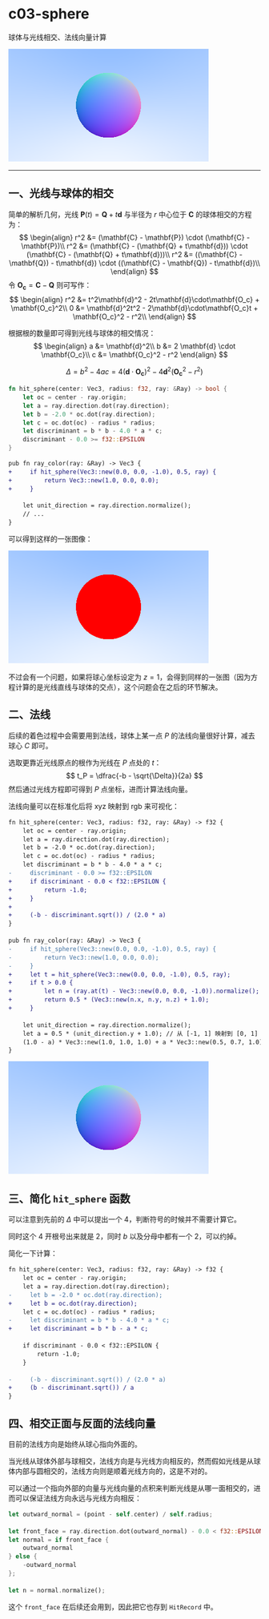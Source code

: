 # c03-sphere

球体与光线相交、法线向量计算

![image_c03](./assets/image_c03.png)

---

## 一、光线与球体的相交

简单的解析几何，光线 $\mathbf{P}(t) = \mathbf{Q} + t\mathbf{d}$ 与半径为 $r$ 中心位于 $\mathbf{C}$ 的球体相交的方程为：
$$
\begin{align}
r^2 &= (\mathbf{C} - \mathbf{P}) \cdot (\mathbf{C} - \mathbf{P})\\
r^2 &= (\mathbf{C} - (\mathbf{Q} + t\mathbf{d})) \cdot (\mathbf{C} - (\mathbf{Q} + t\mathbf{d}))\\
r^2 &= ((\mathbf{C} - \mathbf{Q}) - t\mathbf{d}) \cdot ((\mathbf{C} - \mathbf{Q}) - t\mathbf{d})\\
\end{align}
$$
令 $\mathbf{O_c} = \mathbf{C} - \mathbf{Q}$ 则可写作：
$$
\begin{align}
r^2 &= t^2\mathbf{d}^2 - 2t\mathbf{d}\cdot\mathbf{O_c} + \mathbf{O_c}^2\\
0 &= \mathbf{d}^2t^2 - 2\mathbf{d}\cdot\mathbf{O_c}t + \mathbf{O_c}^2 - r^2\\
\end{align}
$$


根据根的数量即可得到光线与球体的相交情况：
$$
\begin{align}
a &= \mathbf{d}^2\\
b &= 2 \mathbf{d} \cdot \mathbf{O_c}\\
c &= \mathbf{O_c}^2 - r^2
\end{align}
$$

$$
\Delta = b^2 - 4ac = 4(\mathbf{d} \cdot \mathbf{O_c})^2 - 4\mathbf{d}^2(\mathbf{O_c}^2 - r^2)
$$

```rust
fn hit_sphere(center: Vec3, radius: f32, ray: &Ray) -> bool {
    let oc = center - ray.origin;
    let a = ray.direction.dot(ray.direction);
    let b = -2.0 * oc.dot(ray.direction);
    let c = oc.dot(oc) - radius * radius;
    let discriminant = b * b - 4.0 * a * c;
    discriminant - 0.0 >= f32::EPSILON
}
```

```diff
pub fn ray_color(ray: &Ray) -> Vec3 {
+     if hit_sphere(Vec3::new(0.0, 0.0, -1.0), 0.5, ray) {
+         return Vec3::new(1.0, 0.0, 0.0);
+     }

    let unit_direction = ray.direction.normalize();
    // ...
}
```

可以得到这样的一张图像：

![image_c03](./assets/image_c03-sphere.png)

不过会有一个问题，如果将球心坐标设定为 $z=1$，会得到同样的一张图（因为方程计算的是光线直线与球体的交点），这个问题会在之后的环节解决。

## 二、法线

后续的着色过程中会需要用到法线，球体上某一点 $P$ 的法线向量很好计算，减去球心 $C$ 即可。

选取更靠近光线原点的根作为光线在 $P$ 点处的 $t$：
$$
t_P = \dfrac{-b - \sqrt{\Delta}}{2a}
$$
然后通过光线方程即可得到 $P$ 点坐标，进而计算法线向量。

法线向量可以在标准化后将 xyz 映射到 rgb 来可视化：

```diff
fn hit_sphere(center: Vec3, radius: f32, ray: &Ray) -> f32 {
    let oc = center - ray.origin;
    let a = ray.direction.dot(ray.direction);
    let b = -2.0 * oc.dot(ray.direction);
    let c = oc.dot(oc) - radius * radius;
    let discriminant = b * b - 4.0 * a * c;
-     discriminant - 0.0 >= f32::EPSILON
+     if discriminant - 0.0 < f32::EPSILON {
+         return -1.0;
+     }
+ 
+     (-b - discriminant.sqrt()) / (2.0 * a)
}

pub fn ray_color(ray: &Ray) -> Vec3 {
-     if hit_sphere(Vec3::new(0.0, 0.0, -1.0), 0.5, ray) {
-         return Vec3::new(1.0, 0.0, 0.0);
-     }
+     let t = hit_sphere(Vec3::new(0.0, 0.0, -1.0), 0.5, ray);
+     if t > 0.0 {
+         let n = (ray.at(t) - Vec3::new(0.0, 0.0, -1.0)).normalize();
+         return 0.5 * (Vec3::new(n.x, n.y, n.z) + 1.0);
+     }

    let unit_direction = ray.direction.normalize();
    let a = 0.5 * (unit_direction.y + 1.0); // 从 [-1, 1] 映射到 [0, 1]
    (1.0 - a) * Vec3::new(1.0, 1.0, 1.0) + a * Vec3::new(0.5, 0.7, 1.0)
}
```

![image_c03](./assets/image_c03.png)

## 三、简化 `hit_sphere` 函数

可以注意到先前的 $\Delta$ 中可以提出一个 $4$，判断符号的时候并不需要计算它。

同时这个 $4$ 开根号出来就是 $2$，同时 $b$ 以及分母中都有一个 $2$，可以约掉。

简化一下计算：

```diff
fn hit_sphere(center: Vec3, radius: f32, ray: &Ray) -> f32 {
    let oc = center - ray.origin;
    let a = ray.direction.dot(ray.direction);
-     let b = -2.0 * oc.dot(ray.direction);
+     let b = oc.dot(ray.direction);
    let c = oc.dot(oc) - radius * radius;
-     let discriminant = b * b - 4.0 * a * c;
+     let discriminant = b * b - a * c;

    if discriminant - 0.0 < f32::EPSILON {
        return -1.0;
    }

-     (-b - discriminant.sqrt()) / (2.0 * a)
+     (b - discriminant.sqrt()) / a
}
```

## 四、相交正面与反面的法线向量

目前的法线方向是始终从球心指向外面的。

当光线从球体外部与球相交，法线方向是与光线方向相反的，然而假如光线是从球体内部与圆相交的，法线方向则是顺着光线方向的，这是不对的。

可以通过一个指向外部的向量与光线向量的点积来判断光线是从哪一面相交的，进而可以保证法线方向永远与光线方向相反：

```rust
let outward_normal = (point - self.center) / self.radius;

let front_face = ray.direction.dot(outward_normal) - 0.0 < f32::EPSILON;
let normal = if front_face {
    outward_normal
} else {
    -outward_normal
};

let n = normal.normalize();
```

这个 `front_face` 在后续还会用到，因此把它也存到 `HitRecord` 中。

